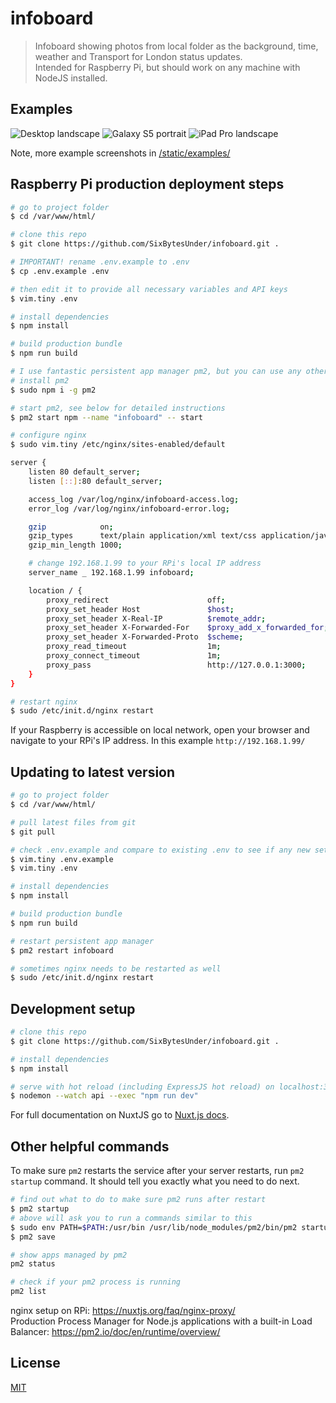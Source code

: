 # infoboard

> Infoboard showing photos from local folder as the background, time, weather and Transport for London status updates.  
> Intended for Raspberry Pi, but should work on any machine with NodeJS installed.

## Examples
![Desktop landscape](/static/examples/desktop-1.jpg?raw=true "Desktop landscape - all options colapsed")
![Galaxy S5 portrait](/static/examples/phone-1.jpg?raw=true "Galaxy S5 portrait - all options colapsed")
![iPad Pro landscape](/static/examples/ipad-pro-2.jpg?raw=true "iPad Pro landscape - all options expanded")

Note, more example screenshots in [/static/examples/](/static/examples/)

## Raspberry Pi production deployment steps
``` bash
# go to project folder
$ cd /var/www/html/

# clone this repo
$ git clone https://github.com/SixBytesUnder/infoboard.git .

# IMPORTANT! rename .env.example to .env
$ cp .env.example .env

# then edit it to provide all necessary variables and API keys
$ vim.tiny .env

# install dependencies
$ npm install

# build production bundle
$ npm run build

# I use fantastic persistent app manager pm2, but you can use any other you wish
# install pm2
$ sudo npm i -g pm2

# start pm2, see below for detailed instructions
$ pm2 start npm --name "infoboard" -- start

# configure nginx
$ sudo vim.tiny /etc/nginx/sites-enabled/default

server {
    listen 80 default_server;
    listen [::]:80 default_server;

    access_log /var/log/nginx/infoboard-access.log;
    error_log /var/log/nginx/infoboard-error.log;

    gzip            on;
    gzip_types      text/plain application/xml text/css application/javascript;
    gzip_min_length 1000;

    # change 192.168.1.99 to your RPi's local IP address
    server_name _ 192.168.1.99 infoboard;

    location / {
        proxy_redirect                      off;
        proxy_set_header Host               $host;
        proxy_set_header X-Real-IP          $remote_addr;
        proxy_set_header X-Forwarded-For    $proxy_add_x_forwarded_for;
        proxy_set_header X-Forwarded-Proto  $scheme;
        proxy_read_timeout                  1m;
        proxy_connect_timeout               1m;
        proxy_pass                          http://127.0.0.1:3000;
    }
}

# restart nginx
$ sudo /etc/init.d/nginx restart
```

If your Raspberry is accessible on local network, open your browser and navigate to your RPi's IP address. In this example `http://192.168.1.99/`

## Updating to latest version
``` bash
# go to project folder
$ cd /var/www/html/

# pull latest files from git
$ git pull

# check .env.example and compare to existing .env to see if any new settings are needed
$ vim.tiny .env.example
$ vim.tiny .env

# install dependencies
$ npm install

# build production bundle
$ npm run build

# restart persistent app manager
$ pm2 restart infoboard

# sometimes nginx needs to be restarted as well
$ sudo /etc/init.d/nginx restart
```

## Development setup

``` bash
# clone this repo
$ git clone https://github.com/SixBytesUnder/infoboard.git .

# install dependencies
$ npm install

# serve with hot reload (including ExpressJS hot reload) on localhost:3000
$ nodemon --watch api --exec "npm run dev"
```

For full documentation on NuxtJS go to [Nuxt.js docs](https://github.com/nuxt/nuxt.js).

## Other helpful commands

To make sure `pm2` restarts the service after your server restarts, run `pm2 startup` command. It should tell you exactly what you need to do next.

``` bash
# find out what to do to make sure pm2 runs after restart
$ pm2 startup
# above will ask you to run a commands similar to this
$ sudo env PATH=$PATH:/usr/bin /usr/lib/node_modules/pm2/bin/pm2 startup systemd -u pi --hp /home/pi
$ pm2 save

# show apps managed by pm2
pm2 status

# check if your pm2 process is running
pm2 list
```

nginx setup on RPi: https://nuxtjs.org/faq/nginx-proxy/  
Production Process Manager for Node.js applications with a built-in Load Balancer: https://pm2.io/doc/en/runtime/overview/  

## License

[MIT](https://github.com/SixBytesUnder/custom-motd/blob/master/LICENSE)
